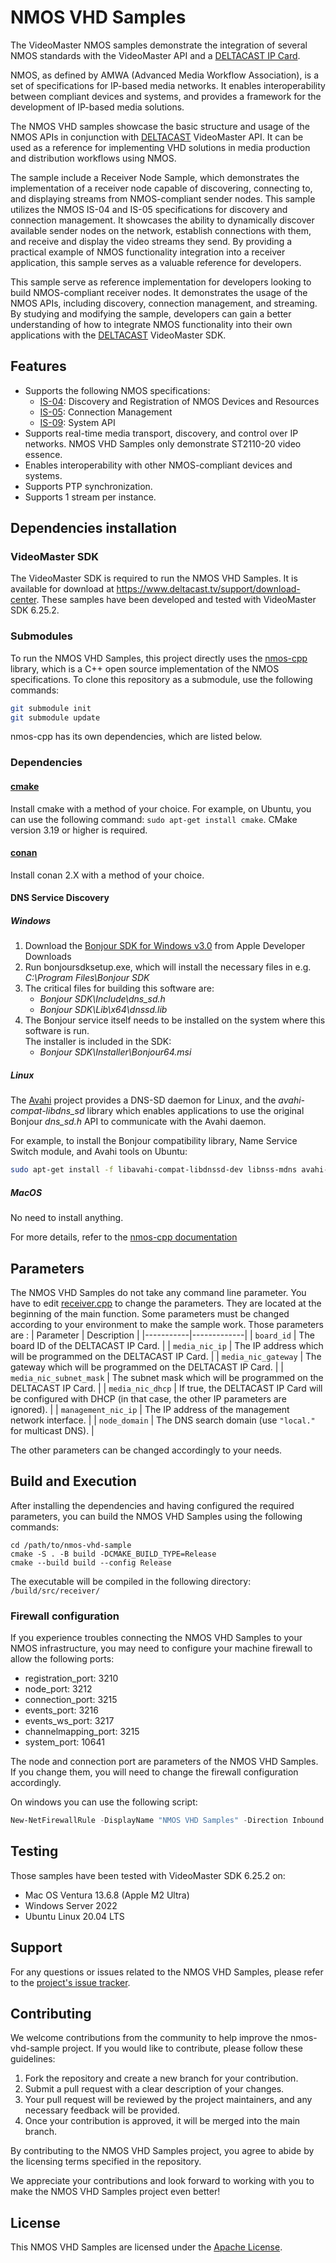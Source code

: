 # NMOS VHD Samples

The VideoMaster NMOS samples demonstrate the integration of several NMOS standards with the VideoMaster API and a [DELTACAST IP Card](https://www.deltacast.tv/products/developer-products/ip-cards/smpte-st-2110-capture-card).

NMOS, as defined by AMWA (Advanced Media Workflow Association), is a set of specifications for IP-based media networks. It enables interoperability between compliant devices and systems, and provides a framework for the development of IP-based media solutions.

The NMOS VHD samples showcase the basic structure and usage of the NMOS APIs in conjunction with [DELTACAST](https://www.deltacast.tv/) VideoMaster API. It can be used as a reference for implementing VHD solutions in media production and distribution workflows using NMOS.

The sample include a Receiver Node Sample, which demonstrates the implementation of a receiver node capable of discovering, connecting to, and displaying streams from NMOS-compliant sender nodes. This sample utilizes the NMOS IS-04 and IS-05 specifications for discovery and connection management. It showcases the ability to dynamically discover available sender nodes on the network, establish connections with them, and receive and display the video streams they send. By providing a practical example of NMOS functionality integration into a receiver application, this sample serves as a valuable reference for developers.

This sample serve as reference implementation for developers looking to build NMOS-compliant receiver nodes. It demonstrates the usage of the NMOS APIs, including discovery, connection management, and streaming. By studying and modifying the sample, developers can gain a better understanding of how to integrate NMOS functionality into their own applications with the [DELTACAST](https://www.deltacast.tv/) VideoMaster SDK.

## Features
- Supports the following NMOS specifications:
  - [IS-04](https://specs.amwa.tv/is-04/): Discovery and Registration of NMOS Devices and Resources
  - [IS-05](https://specs.amwa.tv/is-05/): Connection Management
  - [IS-09](https://specs.amwa.tv/is-09/): System API
- Supports real-time media transport, discovery, and control over IP networks. NMOS VHD Samples only demonstrate ST2110-20 video essence.
- Enables interoperability with other NMOS-compliant devices and systems.
- Supports PTP synchronization.
- Supports 1 stream per instance.

## Dependencies installation
### VideoMaster SDK

The VideoMaster SDK is required to run the NMOS VHD Samples. It is available for download at https://www.deltacast.tv/support/download-center. These samples have been developed and tested with VideoMaster SDK 6.25.2.

### Submodules

To run the NMOS VHD Samples, this project directly uses the [nmos-cpp](https://github.com/sony/nmos-cpp) library, which is a C++ open source implementation of the NMOS specifications. To clone this repository as a submodule, use the following commands:

```bash
git submodule init
git submodule update
```

nmos-cpp has its own dependencies, which are listed below.

### Dependencies

#### [cmake](https://cmake.org/)
Install cmake with a method of your choice. For example, on Ubuntu, you can use the following command: `sudo apt-get install cmake`. CMake version 3.19 or higher is required.
#### [conan](https://conan.io/)
Install conan 2.X with a method of your choice.

#### DNS Service Discovery
##### Windows

1. Download the [Bonjour SDK for Windows v3.0](https://developer.apple.com/download/more/?=Bonjour%20SDK%20for%20Windows) from Apple Developer Downloads
2. Run bonjoursdksetup.exe, which will install the necessary files in e.g. *C:\Program Files\Bonjour SDK*
3. The critical files for building this software are:
   - *Bonjour SDK\Include\dns_sd.h*
   - *Bonjour SDK\Lib\x64\dnssd.lib*
4. The Bonjour service itself needs to be installed on the system where this software is run.  
   The installer is included in the SDK:
   - *Bonjour SDK\Installer\Bonjour64.msi*

##### Linux

The [Avahi](https://www.avahi.org/) project provides a DNS-SD daemon for Linux, and the *avahi-compat-libdns_sd* library which enables applications to use the original Bonjour *dns_sd.h* API to communicate with the Avahi daemon.

For example, to install the Bonjour compatibility library, Name Service Switch module, and Avahi tools on Ubuntu:
```sh
sudo apt-get install -f libavahi-compat-libdnssd-dev libnss-mdns avahi-utils
```

##### MacOS

No need to install anything.

For more details, refer to the [nmos-cpp documentation](https://github.com/sony/nmos-cpp/blob/6d64db87f133dbb91bf1d10ba09053543884390a/Documents/Dependencies.md)

## Parameters

The NMOS VHD Samples do not take any command line parameter.
You have to edit [receiver.cpp](src/receiver/receiver.cpp) to change the parameters. They are located at the beginning of the main function. Some parameters must be changed according to your environment to make the sample work. Those parameters are :
  | Parameter | Description |
  |-----------|-------------|
  | `board_id` | The board ID of the DELTACAST IP Card. |
  | `media_nic_ip` | The IP address which will be programmed on the DELTACAST IP Card. |
  | `media_nic_gateway` | The gateway which will be programmed on the DELTACAST IP Card. |
  | `media_nic_subnet_mask` | The subnet mask which will be programmed on the DELTACAST IP Card. |
  | `media_nic_dhcp` | If true, the DELTACAST IP Card will be configured with DHCP (in that case, the other IP parameters are ignored). |
  | `management_nic_ip` | The IP address of the management network interface. |
  | `node_domain` | The DNS search domain (use `"local."` for multicast DNS). |

The other parameters can be changed accordingly to your needs.

## Build and Execution

After installing the dependencies and having configured the required parameters, you can build the NMOS VHD Samples using the following commands:
```shell
cd /path/to/nmos-vhd-sample
cmake -S . -B build -DCMAKE_BUILD_TYPE=Release
cmake --build build --config Release
```

The executable will be compiled in the following directory: `/build/src/receiver/`

 ### Firewall configuration
 If you experience troubles connecting the NMOS VHD Samples to your NMOS infrastructure, you may need to configure your machine firewall to allow the following ports:
 - registration_port: 3210
 - node_port: 3212
 - connection_port: 3215
 - events_port: 3216
 - events_ws_port: 3217
 - channelmapping_port: 3215
 - system_port: 10641

 The node and connection port are parameters of the NMOS VHD Samples. If you change them, you will need to change the firewall configuration accordingly.

 On windows you can use the following script:
  ```powershell
  New-NetFirewallRule -DisplayName "NMOS VHD Samples" -Direction Inbound -Protocol TCP -LocalPort 3210,3212,3215,3216,3217,10641 -Action Allow
  ```

## Testing
Those samples have been tested with VideoMaster SDK 6.25.2 on:

 - Mac OS Ventura 13.6.8 (Apple M2 Ultra)
 - Windows Server 2022
 - Ubuntu Linux 20.04 LTS

## Support
For any questions or issues related to the NMOS VHD Samples, please refer to the [project's issue tracker](https://github.com/deltacasttv/nmos-vhd-samples/issues).

## Contributing
We welcome contributions from the community to help improve the nmos-vhd-sample project. If you would like to contribute, please follow these guidelines:

1. Fork the repository and create a new branch for your contribution.
2. Submit a pull request with a clear description of your changes.
3. Your pull request will be reviewed by the project maintainers, and any necessary feedback will be provided.
5. Once your contribution is approved, it will be merged into the main branch.

By contributing to the NMOS VHD Samples project, you agree to abide by the licensing terms specified in the repository.

We appreciate your contributions and look forward to working with you to make the NMOS VHD Samples project even better!

## License
This NMOS VHD Samples are licensed under the [Apache License](http://www.apache.org/licenses/).
